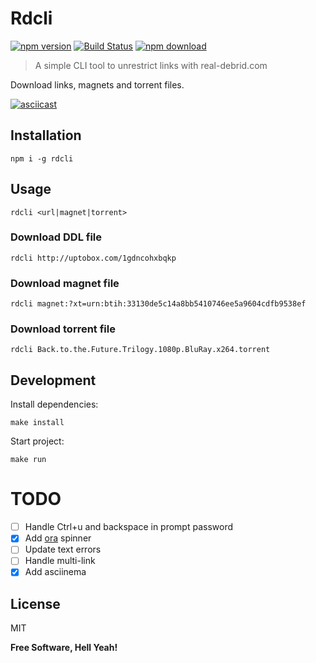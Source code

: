 Rdcli
===

[![npm version](https://badge.fury.io/js/rdcli.svg)](https://badge.fury.io/js/rdcli)
[![Build Status](https://travis-ci.org/jcherqui/rdcli.svg?branch=master)](https://travis-ci.org/jcherqui/rdcli/)
[![npm download](https://img.shields.io/npm/dt/rdcli.svg)](https://www.npmjs.com/package/rdcli)

> A simple CLI tool to unrestrict links with real-debrid.com

Download links, magnets and torrent files.

[![asciicast](https://raw.githubusercontent.com/jcherqui/rdcli/master/screencast.gif)](https://raw.githubusercontent.com/jcherqui/rdcli/master/screencast.gif)

## Installation

`npm i -g rdcli`

## Usage

`rdcli <url|magnet|torrent>`

### Download DDL file

`rdcli http://uptobox.com/1gdncohxbqkp`

### Download magnet file

`rdcli magnet:?xt=urn:btih:33130de5c14a8bb5410746ee5a9604cdfb9538ef`

### Download torrent file

`rdcli Back.to.the.Future.Trilogy.1080p.BluRay.x264.torrent`

## Development

Install dependencies:

`make install`

Start project:

`make run`

# TODO

- [ ] Handle Ctrl+u and backspace in prompt password
- [x] Add [ora](https://www.npmjs.com/package/ora) spinner
- [ ] Update text errors
- [ ] Handle multi-link
- [x] Add asciinema

License
---

MIT

**Free Software, Hell Yeah!**
